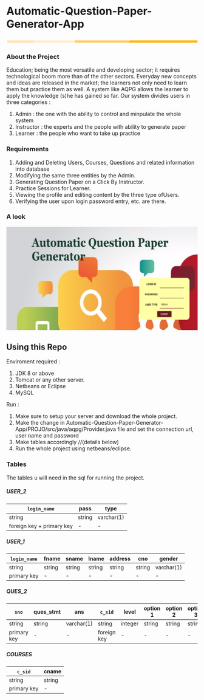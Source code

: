 # Automatic-Question-Paper-Generator-App
![alt text](https://github.com/DEEZZU/Automatic-Question-Paper-Generator-App/blob/master/line.png "title")

### About the Project 

Education; being the most versatile and developing sector; it requires technological boom more than of the other sectors. Everyday new concepts and ideas are released in the market; the learners not only need to learn them but practice them as well. A system like AQPG allows the learner to apply the knowledge (s)he has gained so far. Our system divides users in three categories : 
1. Admin : the one with the ability to control and minpulate the whole system
2. Instructor :  the experts and the people with ability to generate paper
3. Learner : the people who want to take up practice


### Requirements

1. Adding​ ​and​ ​Deleting​ ​Users,​ ​Courses,​ ​Questions​ ​and​ ​related information​ ​into​ ​database
2. Modifying​ ​the​ ​same​ ​three​ ​entities​ ​by​ ​the​ ​Admin.
3. Generating​ ​Question​ ​Paper​ ​on​ ​a​ ​Click​ ​By​ ​Instructor.
4. Practice​ ​Sessions​ ​for​ ​Learner.
5. Viewing​ ​the​ ​profile​ ​and​ ​editing​ ​content​ ​by​ ​the​ ​three​ ​type​ ​of​ ​Users.
6. Verifying​ ​the​ ​user​ ​upon​ ​login​ ​password entry,​ ​etc.​ ​are​ ​there.

### A look

![alt text](https://github.com/DEEZZU/Automatic-Question-Paper-Generator-App/blob/master/cover.png "cover page")

## Using this Repo

Enviroment required :
1. JDK 8 or above
2. Tomcat or any other server. 
3. Netbeans or Eclipse 
4. MySQL

Run :
1. Make sure to setup your server and download the whole project. 
2. Make the change in Automatic-Question-Paper-Generator-App/PROJO/src/java/aqpg/Provider.java file and set the connection url, user name and password
3. Make tables accordingly //(details below)
4. Run the whole project using netbeans/eclipse. 

### Tables

The tables u will need in the sql for running the project.

##### USER_2

`login_name` | pass | type
--- | --- | ---
string | string | varchar(1)
foreign key + primary key | - | - 

##### USER_1

`login_name` | fname | sname | lname | address | cno | gender
--- | --- | --- | --- | --- | --- | --- 
string | string | string | string | string | string | varchar(1)
primary key | - | - | - | - | - | - 

##### QUES_2

`sno` | ques_stmt | ans | `c_sid` | level | option 1 | option 2 | option 3 | option 4 
--- | --- | --- | --- | --- | --- | --- | --- | --- 
string | string | varchar(1) |  string | integer | string | string | string | string 
primary key | - | - | foreign key | - |- |- |- |- 

##### COURSES

`c_sid` | cname
--- | --- 
string | string 
primary key | - 
